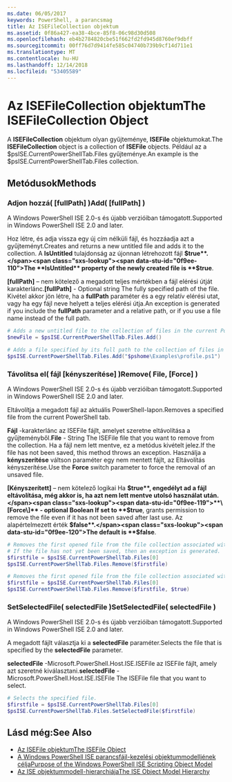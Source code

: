 ```yaml
---
ms.date: 06/05/2017
keywords: PowerShell, a parancsmag
title: Az ISEFileCollection objektum
ms.assetid: 0f86a427-ea38-4bce-85f8-06c98d30d508
ms.openlocfilehash: eb4b2784820cbe51f662fd2fd945d8760ef9dbff
ms.sourcegitcommit: 00ff76d7d9414fe585c04740b739b9cf14d711e1
ms.translationtype: MT
ms.contentlocale: hu-HU
ms.lasthandoff: 12/14/2018
ms.locfileid: "53405589"
---
```

# <a name="the-isefilecollection-object"></a><span data-ttu-id="0f9ee-103">Az ISEFileCollection objektum</span><span class="sxs-lookup"><span data-stu-id="0f9ee-103">The ISEFileCollection Object</span></span>

<span data-ttu-id="0f9ee-104">A **ISEFileCollection** objektum olyan gyűjteménye, **ISEFile** objektumokat.</span><span class="sxs-lookup"><span data-stu-id="0f9ee-104">The **ISEFileCollection** object is a collection of **ISEFile** objects.</span></span> <span data-ttu-id="0f9ee-105">Például az a $psISE.CurrentPowerShellTab.Files gyűjteménye.</span><span class="sxs-lookup"><span data-stu-id="0f9ee-105">An example is the $psISE.CurrentPowerShellTab.Files collection.</span></span>

## <a name="methods"></a><span data-ttu-id="0f9ee-106">Metódusok</span><span class="sxs-lookup"><span data-stu-id="0f9ee-106">Methods</span></span>

### <a name="add-fullpath-"></a><span data-ttu-id="0f9ee-107">Adjon hozzá\( \[fullPath\] \)</span><span class="sxs-lookup"><span data-stu-id="0f9ee-107">Add\( \[fullPath\] \)</span></span>

<span data-ttu-id="0f9ee-108">A Windows PowerShell ISE 2.0-s és újabb verzióiban támogatott.</span><span class="sxs-lookup"><span data-stu-id="0f9ee-108">Supported in Windows PowerShell ISE 2.0 and later.</span></span>

<span data-ttu-id="0f9ee-109">Hoz létre, és adja vissza egy új cím nélküli fájl, és hozzáadja azt a gyűjteményt.</span><span class="sxs-lookup"><span data-stu-id="0f9ee-109">Creates and returns a new untitled file and adds it to the collection.</span></span> <span data-ttu-id="0f9ee-110">A **IsUntitled** tulajdonság az újonnan létrehozott fájl **$true**.</span><span class="sxs-lookup"><span data-stu-id="0f9ee-110">The **IsUntitled** property of the newly created file is **$true**.</span></span>

<span data-ttu-id="0f9ee-111">**\[fullPath\]**  – nem kötelező a megadott teljes mértékben a fájl elérési útját karakterlánc.</span><span class="sxs-lookup"><span data-stu-id="0f9ee-111">**\[fullPath\]** - Optional string The fully specified path of the file.</span></span> <span data-ttu-id="0f9ee-112">Kivétel akkor jön létre, ha a **fullPath** paraméter és a egy relatív elérési utat, vagy ha egy fájl neve helyett a teljes elérési útja.</span><span class="sxs-lookup"><span data-stu-id="0f9ee-112">An exception is generated if you include the **fullPath** parameter and a relative path, or if you use a file name instead of the full path.</span></span>

```powershell
# Adds a new untitled file to the collection of files in the current PowerShell tab.
$newFile = $psISE.CurrentPowerShellTab.Files.Add()

# Adds a file specified by its full path to the collection of files in the current PowerShell tab.
$psISE.CurrentPowerShellTab.Files.Add("$pshome\Examples\profile.ps1")
```

### <a name="remove-file-force-"></a><span data-ttu-id="0f9ee-113">Távolítsa el\( fájl \[kényszerítése\] \)</span><span class="sxs-lookup"><span data-stu-id="0f9ee-113">Remove\( File, \[Force\] \)</span></span>

<span data-ttu-id="0f9ee-114">A Windows PowerShell ISE 2.0-s és újabb verzióiban támogatott.</span><span class="sxs-lookup"><span data-stu-id="0f9ee-114">Supported in Windows PowerShell ISE 2.0 and later.</span></span>

<span data-ttu-id="0f9ee-115">Eltávolítja a megadott fájl az aktuális PowerShell-lapon.</span><span class="sxs-lookup"><span data-stu-id="0f9ee-115">Removes a specified file from the current PowerShell tab.</span></span>

<span data-ttu-id="0f9ee-116">**Fájl** -karakterlánc az ISEFile fájlt, amelyet szeretne eltávolítása a gyűjteményből.</span><span class="sxs-lookup"><span data-stu-id="0f9ee-116">**File** - String The ISEFile file that you want to remove from the collection.</span></span> <span data-ttu-id="0f9ee-117">Ha a fájl nem lett mentve, ez a metódus kivételt jelez.</span><span class="sxs-lookup"><span data-stu-id="0f9ee-117">If the file has not been saved, this method throws an exception.</span></span> <span data-ttu-id="0f9ee-118">Használja a **kényszerítése** váltson paraméter egy nem mentett fájlt, az Eltávolítás kényszerítése.</span><span class="sxs-lookup"><span data-stu-id="0f9ee-118">Use the **Force** switch parameter to force the removal of an unsaved file.</span></span>

<span data-ttu-id="0f9ee-119">**\[Kényszerített\]**  – nem kötelező logikai Ha **$true**, engedélyt ad a fájl eltávolítása, még akkor is, ha azt nem lett mentve utolsó használat után.</span><span class="sxs-lookup"><span data-stu-id="0f9ee-119">**\[Force\]** - optional Boolean If set to **$true**, grants permission to remove the file even if it has not been saved after last use.</span></span> <span data-ttu-id="0f9ee-120">Az alapértelmezett érték **$false**.</span><span class="sxs-lookup"><span data-stu-id="0f9ee-120">The default is **$false**.</span></span>

```powershell
# Removes the first opened file from the file collection associated with the current PowerShell tab.
# If the file has not yet been saved, then an exception is generated.
$firstfile = $psISE.CurrentPowerShellTab.Files[0]
$psISE.CurrentPowerShellTab.Files.Remove($firstfile)

# Removes the first opened file from the file collection associated with the current PowerShell tab, even if it has not been saved.
$firstfile = $psISE.CurrentPowerShellTab.Files[0]
$psISE.CurrentPowerShellTab.Files.Remove($firstfile, $true)
```

### <a name="setselectedfile-selectedfile-"></a><span data-ttu-id="0f9ee-121">SetSelectedFile\( selectedFile \)</span><span class="sxs-lookup"><span data-stu-id="0f9ee-121">SetSelectedFile\( selectedFile \)</span></span>

<span data-ttu-id="0f9ee-122">A Windows PowerShell ISE 2.0-s és újabb verzióiban támogatott.</span><span class="sxs-lookup"><span data-stu-id="0f9ee-122">Supported in Windows PowerShell ISE 2.0 and later.</span></span>

<span data-ttu-id="0f9ee-123">A megadott fájlt választja ki a **selectedFile** paraméter.</span><span class="sxs-lookup"><span data-stu-id="0f9ee-123">Selects the file that is specified by the **selectedFile** parameter.</span></span>

<span data-ttu-id="0f9ee-124">**selectedFile** -Microsoft.PowerShell.Host.ISE.ISEFile az ISEFile fájlt, amely azt szeretné kiválasztani.</span><span class="sxs-lookup"><span data-stu-id="0f9ee-124">**selectedFile** - Microsoft.PowerShell.Host.ISE.ISEFile The ISEFile file that you want to select.</span></span>

```powershell
# Selects the specified file.
$firstfile = $psISE.CurrentPowerShellTab.Files[0]
$psISE.CurrentPowerShellTab.Files.SetSelectedFile($firstfile)
```

## <a name="see-also"></a><span data-ttu-id="0f9ee-125">Lásd még:</span><span class="sxs-lookup"><span data-stu-id="0f9ee-125">See Also</span></span>

- [<span data-ttu-id="0f9ee-126">Az ISEFile objektum</span><span class="sxs-lookup"><span data-stu-id="0f9ee-126">The ISEFile Object</span></span>](The-ISEFile-Object.md)
- [<span data-ttu-id="0f9ee-127">A Windows PowerShell ISE parancsfájl-kezelési objektummodelljének célja</span><span class="sxs-lookup"><span data-stu-id="0f9ee-127">Purpose of the Windows PowerShell ISE Scripting Object Model</span></span>](Purpose-of-the-Windows-PowerShell-ISE-Scripting-Object-Model.md)
- [<span data-ttu-id="0f9ee-128">Az ISE objektummodell-hierarchiája</span><span class="sxs-lookup"><span data-stu-id="0f9ee-128">The ISE Object Model Hierarchy</span></span>](The-ISE-Object-Model-Hierarchy.md)
